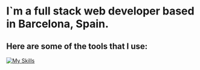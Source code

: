 # I`m a full stack web developer based in Barcelona, Spain.

## Here are some of the tools that I use: 

[![My Skills](https://skillicons.dev/icons?i=js,html,css,react,angular,vue,tailwind,bootstrap,redux,vite,next,solidity,sentry,heroku,mongodb)](https://skillicons.dev)




